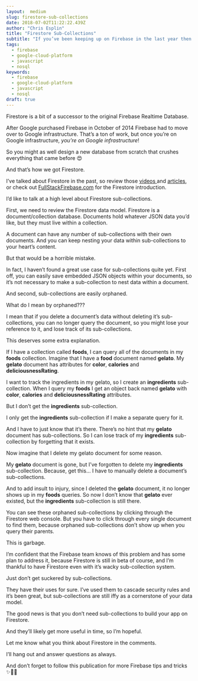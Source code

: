 ```yaml
---
layout:  medium
slug: firestore-sub-collections
date: 2018-07-02T11:22:22.439Z
author: "Chris Esplin"
title: "Firestore Sub-Collections"
subtitle: "If you’ve been keeping up on Firebase in the last year then you’re likely using Firestore."
tags:
  - firebase
  - google-cloud-platform
  - javascript
  - nosql
keywords:
  - firebase
  - google-cloud-platform
  - javascript
  - nosql
draft: true
---
```


Firestore is a bit of a successor to the original Firebase Realtime Database.

After Google purchased Firebase in October of 2014 Firebase had to move over to Google infrastructure. That’s a ton of work, but once you’re on Google infrastructure, *you’re on Google infrastructure*!

So you might as well design a new database from scratch that crushes everything that came before 😍

And that’s how we got Firestore.


I’ve talked about Firestore in the past, so review those [videos ](https://www.youtube.com/channel/UCaAByidxypZTYOj4OsKzD2Q)and [articles](https://howtofirebase.com/), or check out [FullStackFirebase.com](https://www.fullstackfirebase.com/) for the Firestore introduction.

I’d like to talk at a high level about Firestore sub-collections.

First, we need to review the Firestore data model. Firestore is a document/collection database. Documents hold whatever JSON data you’d like, but they must live within a collection.

A document can have any number of sub-collections with their own documents. And you can keep nesting your data within sub-collections to your heart’s content.

But that would be a horrible mistake.

In fact, I haven’t found a great use case for sub-collections quite yet. First off, you can easily save embedded JSON objects within your documents, so it’s not necessary to make a sub-collection to nest data within a document.

And second, sub-collections are easily orphaned.

What do I mean by orphaned???

I mean that if you delete a document’s data without deleting it’s sub-collections, you can no longer query the document, so you might lose your reference to it, and lose track of its sub-collections.

This deserves some extra explanation.

If I have a collection called **foods**, I can query all of the documents in my **foods** collection. Imagine that I have a **food** document named **gelato**. My **gelato** document has attributes for **color**, **calories** and **deliciousnessRating**.

I want to track the ingredients in my gelato, so I create an **ingredients** sub-collection. When I query my **foods** I get an object back named **gelato** with **color**, **calories** and **deliciousnessRating** attributes.

But I don’t get the **ingredients** sub-collection.

I only get the **ingredients** sub-collection if I make a separate query for it.

And I have to just know that it’s there. There’s no hint that my **gelato** document has sub-collections. So I can lose track of my **ingredients** sub-collection by forgetting that it exists.

Now imagine that I delete my gelato document for some reason.

My **gelato** document is gone, but I’ve forgotten to delete my **ingredients** sub-collection. Because, get this… I have to manually delete a document’s sub-collections.

And to add insult to injury, since I deleted the **gelato** document, it no longer shows up in my **foods** queries. So now I don’t know that **gelato** ever existed, but the **ingredients** sub-collection is still there.

You can see these orphaned sub-collections by clicking through the Firestore web console. But you have to click through every single document to find them, because orphaned sub-collections don’t show up when you query their parents.

This is garbage.

I’m confident that the Firebase team knows of this problem and has some plan to address it, because Firestore is still in beta of course, and I’m thankful to have Firestore even with it’s wacky sub-collection system.

Just don’t get suckered by sub-collections.

They have their uses for sure. I’ve used them to cascade security rules and it’s been great, but sub-collections are still iffy as a cornerstone of your data model.

The good news is that you don’t need sub-collections to build your app on Firestore.

And they’ll likely get more useful in time, so I’m hopeful.

Let me know what you think about Firestore in the comments.

I’ll hang out and answer questions as always.

And don’t forget to follow this publication for more Firebase tips and tricks ✨🎉🔥